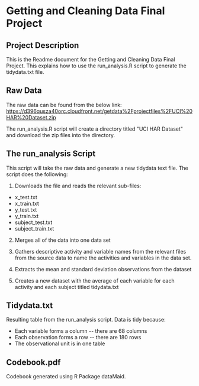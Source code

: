 # Getting and Cleaning Data Final Project

## Project Description
This is the Readme document for the Getting and Cleaning Data Final Project. This explains how to use the run_analysis.R script to generate the tidydata.txt file.

## Raw Data
The raw data can be found from the below link:
https://d396qusza40orc.cloudfront.net/getdata%2Fprojectfiles%2FUCI%20HAR%20Dataset.zip

The run_analysis.R script will create a directory titled "UCI HAR Dataset" and download the zip files into the directory. 

## The run_analysis Script
This script will take the raw data and generate a new tidydata text file. The script does the following:
1. Downloads the file and reads the relevant sub-files:
* x_test.txt
* x_train.txt
* y_test.txt
* y_train.txt
* subject_test.txt
* subject_train.txt

2. Merges all of the data into one data set

3. Gathers descriptive activity and variable names from the relevant files from the source data to name the activities and variables in the data set.

4. Extracts the mean and standard deviation observations from the dataset

5. Creates a new dataset with the average of each variable for each activity and each subject titled tidydata.txt

## Tidydata.txt
Resulting table from the run_analysis script. Data is tidy because:
* Each variable forms a column -- there are 68 columns
* Each observation forms a row -- there are 180 rows
* The observational unit is in one table

## Codebook.pdf
Codebook generated using R Package dataMaid. 
